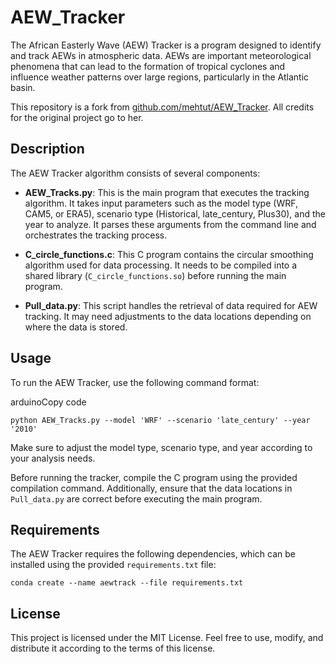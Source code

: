 
# AEW_Tracker

The African Easterly Wave (AEW) Tracker is a program designed to identify and track AEWs in atmospheric data. AEWs are important meteorological phenomena that can lead to the formation of tropical cyclones and influence weather patterns over large regions, particularly in the Atlantic basin.

This repository is a fork from [github.com/mehtut/AEW_Tracker](https://github.com/mehtut/AEW_Tracker). All credits for the original project go to her.

## Description

The AEW Tracker algorithm consists of several components:

-   **AEW_Tracks.py**: This is the main program that executes the tracking algorithm. It takes input parameters such as the model type (WRF, CAM5, or ERA5), scenario type (Historical, late_century, Plus30), and the year to analyze. It parses these arguments from the command line and orchestrates the tracking process.
    
-   **C_circle_functions.c**: This C program contains the circular smoothing algorithm used for data processing. It needs to be compiled into a shared library (`C_circle_functions.so`) before running the main program.
    
-   **Pull_data.py**: This script handles the retrieval of data required for AEW tracking. It may need adjustments to the data locations depending on where the data is stored.
    

## Usage

To run the AEW Tracker, use the following command format:

arduinoCopy code

`python AEW_Tracks.py --model 'WRF' --scenario 'late_century' --year '2010'` 

Make sure to adjust the model type, scenario type, and year according to your analysis needs.

Before running the tracker, compile the C program using the provided compilation command. Additionally, ensure that the data locations in `Pull_data.py` are correct before executing the main program.

## Requirements

The AEW Tracker requires the following dependencies, which can be installed using the provided `requirements.txt` file:

`conda create --name aewtrack --file requirements.txt` 

## License

This project is licensed under the MIT License. Feel free to use, modify, and distribute it according to the terms of this license.